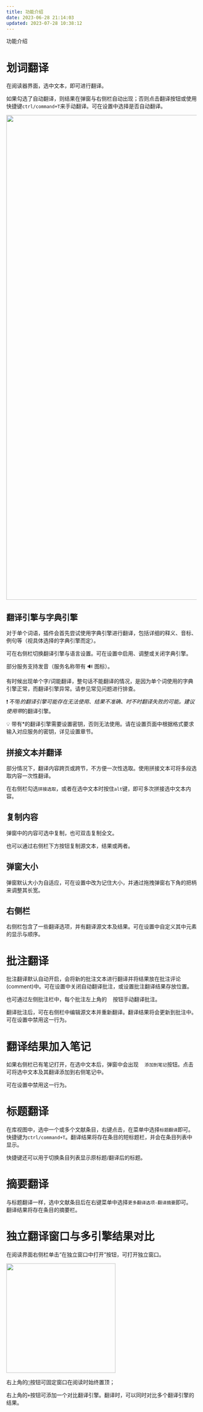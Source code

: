 ```yaml
---
title: 功能介绍
date: 2023-06-28 21:14:03
updated: 2023-07-28 10:38:12
---
```


功能介绍

# 划词翻译

在阅读器界面，选中文本，即可进行翻译。

如果勾选了自动翻译，则结果在弹窗与右侧栏自动出现；否则点击翻译按钮或使用快捷键`ctrl/command+T`来手动翻译。可在设置中选择是否自动翻译。

<img src="https://cdn.nlark.com/yuque/0/2022/png/32594373/1664876587165-1e18fe92-acf0-4652-8a22-34407838a56a.png" width="1280" id="ubc9b76c8" class="ne-image">

## 翻译引擎与字典引擎

对于单个词语，插件会首先尝试使用字典引擎进行翻译，包括详细的释义、音标、例句等（视具体选择的字典引擎而定）。

可在右侧栏切换翻译引擎与语言设置。可在设置中启用、调整或关闭字典引擎。

部分服务支持发音（服务名称带有 🔊 图标）。

有时候出现单个字/词能翻译，整句话不能翻译的情况，是因为单个词使用的字典引擎正常，而翻译引擎异常。请参见常见问题进行排查。

❗ 不带*的翻译引擎可能存在无法使用、结果不准确、时不时翻译失败的可能。建议使用带*的翻译引擎。

💡 带有\*的翻译引擎需要设置密钥，否则无法使用。请在设置页面中根据格式要求输入对应服务的密钥，详见设置章节。

## 拼接文本并翻译

部分情况下，翻译内容跨页或跨节，不方便一次性选取。使用拼接文本可将多段选取内容一次性翻译。

在右侧栏勾选`拼接选取`，或者在选中文本时按住`alt`键，即可多次拼接选中文本内容。

## 复制内容

弹窗中的内容可选中复制，也可双击复制全文。

也可以通过右侧栏下方按钮复制源文本，结果或两者。

## 弹窗大小

弹窗默认大小为自适应，可在设置中改为记住大小，并通过拖拽弹窗右下角的把柄来调整其长宽。

## 右侧栏

右侧栏包含了一些翻译选项，并有翻译源文本及结果。可在设置中自定义其中元素的显示与顺序。

# 批注翻译

批注翻译默认自动开启，会将新的批注文本进行翻译并将结果放在批注评论(comment)中。可在设置中关闭自动翻译批注，或设置批注翻译结果存放位置。

也可通过左侧批注栏中，每个批注左上角的<img src="https://cdn.nlark.com/yuque/0/2022/png/32594373/1664877954235-2a132777-6c98-4f82-b3e8-a3d091e78db0.png" width="16" id="u82cfaf45" class="ne-image">按钮手动翻译批注。

翻译批注后，可在右侧栏中编辑源文本并重新翻译。翻译结果将会更新到批注中。可在设置中禁用这一行为。

# 翻译结果加入笔记

如果右侧栏已有笔记打开，在选中文本后，弹窗中会出现<img src="https://cdn.nlark.com/yuque/0/2022/png/32594373/1664877954235-2a132777-6c98-4f82-b3e8-a3d091e78db0.png" width="16" id="ijqC7" class="ne-image">`添加到笔记`按钮。点击可将选中文本及其翻译添加到右侧笔记中。

可在设置中禁用这一行为。

# 标题翻译

在库视图中，选中一个或多个文献条目，右键点击，在菜单中选择`标题翻译`即可。快捷键为`ctrl/command+T`。翻译结果将存在条目的短标题栏，并会在条目列表中显示。

快捷键还可以用于切换条目列表显示原标题/翻译后的标题。

# 摘要翻译

与标题翻译一样，选中文献条目后在右键菜单中选择`更多翻译选项-翻译摘要`即可。翻译结果将存在条目的摘要栏。

# 独立翻译窗口与多引擎结果对比

在阅读界面右侧栏单击“在独立窗口中打开”按钮，可打开独立窗口。

<img src="https://cdn.nlark.com/yuque/0/2022/png/32594373/1664877353768-986513d7-0cc5-437b-84f4-a33d05ceedf2.png" width="289" id="u23fd7620" class="ne-image">

右上角的`📌`按钮可固定窗口在阅读时始终置顶；

右上角的`+`按钮可添加一个对比翻译引擎。翻译时，可以同时对比多个翻译引擎的结果。
